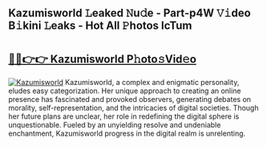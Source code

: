 ## Kazumisworld 𝙻eaked 𝙽u𝚍e - Part-p4W 𝚅𝚒deo B𝚒kini 𝙻eaks - Hot All 𝙿hotos IcTum

# <h2><a href="http://ld0ssl.urlbe.top/?page=Kazumisworld">🔗🔗👉👉 Kazumisworld P𝚑oto𝚜Vid𝚎o</a></h2>

[![Kazumisworld](https://i.imgur.com/eBuTRDB.gif)](http://ld0ssl.urlbe.top/?page=Kazumisworld)
Kazumisworld, a complex and enigmatic personality, eludes easy categorization. Her unique approach to creating an online presence has fascinated and provoked observers, generating debates on morality, self-representation, and the intricacies of digital societies. Though her future plans are unclear, her role in redefining the digital sphere is unquestionable. Fueled by an unyielding resolve and undeniable enchantment, Kazumisworld progress in the digital realm is unrelenting.
